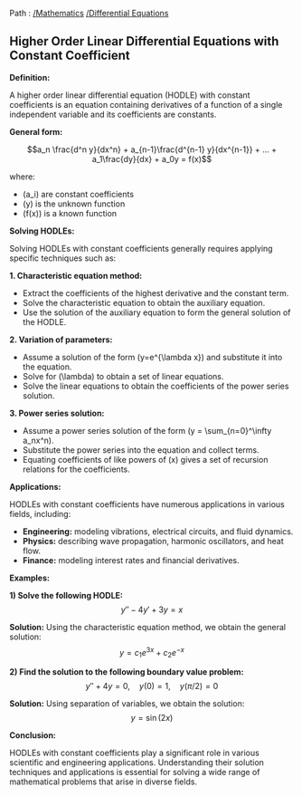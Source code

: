 Path : [/Mathematics](<..\..\index.md>) [/Differential Equations](<..\index.md>)
## Higher Order Linear Differential Equations with Constant Coefficient

**Definition:**

A higher order linear differential equation (HODLE) with constant coefficients is an equation containing derivatives of a function of a single independent variable and its coefficients are constants. 


**General form:**

$$a_n \frac{d^n y}{dx^n} + a_{n-1}\frac{d^{n-1} y}{dx^{n-1}} + ... + a_1\frac{dy}{dx} + a_0y = f(x)$$

where:
* \(a_i\) are constant coefficients
* \(y\) is the unknown function
* \(f(x)\) is a known function


**Solving HODLEs:**

Solving HODLEs with constant coefficients generally requires applying specific techniques such as:

**1. Characteristic equation method:**
- Extract the coefficients of the highest derivative and the constant term.
- Solve the characteristic equation to obtain the auxiliary equation.
- Use the solution of the auxiliary equation to form the general solution of the HODLE.


**2. Variation of parameters:**
- Assume a solution of the form \(y=e^{\lambda x}\) and substitute it into the equation.
- Solve for \(\lambda\) to obtain a set of linear equations.
- Solve the linear equations to obtain the coefficients of the power series solution.


**3. Power series solution:**
- Assume a power series solution of the form \(y = \sum_{n=0}^\infty a_nx^n\).
- Substitute the power series into the equation and collect terms.
- Equating coefficients of like powers of \(x\) gives a set of recursion relations for the coefficients.


**Applications:**

HODLEs with constant coefficients have numerous applications in various fields, including:

* **Engineering:** modeling vibrations, electrical circuits, and fluid dynamics.
* **Physics:** describing wave propagation, harmonic oscillators, and heat flow.
* **Finance:** modeling interest rates and financial derivatives.


**Examples:**

**1) Solve the following HODLE:**
$$y''-4y'+3y=x$$

**Solution:** Using the characteristic equation method, we obtain the general solution: $$y=c_1 e^{3x} + c_2 e^{-x}$$

**2) Find the solution to the following boundary value problem:**
$$y''+4y=0, \quad y(0)=1, \quad y(\pi/2)=0$$

**Solution:** Using separation of variables, we obtain the solution: $$y= \sin(2x)$$


**Conclusion:**

HODLEs with constant coefficients play a significant role in various scientific and engineering applications. Understanding their solution techniques and applications is essential for solving a wide range of mathematical problems that arise in diverse fields.
